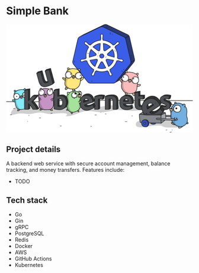 # Simple Bank

![Gopher Kubernetes](images/gopher_k8s.png)

## Project details

A backend web service with secure account management, balance tracking, and money transfers. Features include:
- TODO

## Tech stack

- Go
- Gin
- gRPC
- PostgreSQL
- Redis
- Docker
- AWS
- GitHub Actions
- Kubernetes
